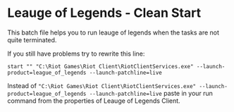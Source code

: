 # Leauge of Legends - Clean Start
This batch file helps you to run leauge of legends when the tasks are not quite terminated.

If you still have problems try to rewrite this line:
```batch
start "" "C:\Riot Games\Riot Client\RiotClientServices.exe" --launch-product=league_of_legends --launch-patchline=live
```
Instead of `"C:\Riot Games\Riot Client\RiotClientServices.exe" --launch-product=league_of_legends --launch-patchline=live` paste in your run command from the properties of Leauge of Legends Client.
